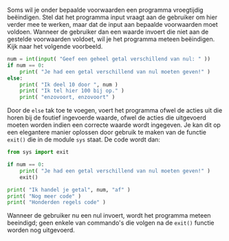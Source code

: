 Soms wil je onder bepaalde voorwaarden een programma vroegtijdig beëindigen. 
Stel dat het programma input vraagt aan de gebruiker om hier verder mee te werken, maar dat de input aan bepaalde voorwaarden moet voldoen. Wanneer de gebruiker dan een waarde invoert die niet aan de gestelde voorwaarden voldoet, wil je het programma meteen beëindigen. Kijk naar het volgende voorbeeld.

```python
num = int(input( "Geef een geheel getal verschillend van nul: " ))
if num == 0:
    print( "Je had een getal verschillend van nul moeten geven!" )
else:
    print( "Ik deel 10 door ", num )
    print( "Ik tel hier 100 bij op." )
    print( "enzovoort, enzovoort" )
```

Door de `else` tak toe te voegen, voert het programma ofwel de acties uit die horen bij de foutief ingevoerde waarde, ofwel de acties die uitgevoerd moeten worden indien een correcte waarde wordt ingegeven. 
Je kan dit op een elegantere manier oplossen door gebruik te maken van de functie `exit()` die in de module `sys` staat. De code wordt dan:

```python
from sys import exit

if num == 0:
    print( "Je had een getal verschillend van nul moeten geven!" )
    exit()

print( "Ik handel je getal", num, "af" )
print( "Nog meer code" )
print( "Honderden regels code" )
```

Wanneer de gebruiker nu een nul invoert, wordt het programma meteen beeindigd; geen enkele van commando's die volgen na de `exit()` functie worden nog uitgevoerd. 
